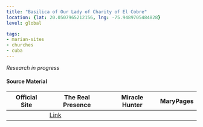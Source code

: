 ```yaml
---
title: "Basilica of Our Lady of Charity of El Cobre"
location: {lat: 20.0507965212156, lng: -75.9489705484828}
level: global

tags:
- marian-sites
- churches
- cuba
---
```


_Research in progress_

#### Source Material

| Official Site | The Real Presence | Miracle Hunter | MaryPages |
| --- | --- | --- | --- |
| | [Link](http://www.therealpresence.org/eucharst/misc/BVM/102_CUBA_96x96.pdf) | | |


